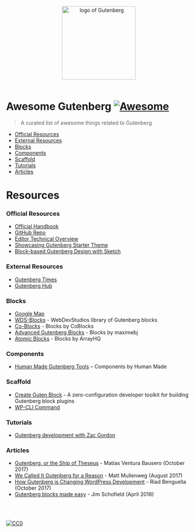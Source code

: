 <p align="center">
  <br>
  <img width="200" src="./gutenberg.svg" alt="logo of Gutenberg">
  <br>
  <br>
</p>

# Awesome Gutenberg [![Awesome](https://awesome.re/badge.svg)](https://awesome.re)

> A curated list of awesome things related to Gutenberg

- [Official Resources](#official-resources)
- [External Resources](#external-resources)
- [Blocks](#blocks)
- [Components](#components)
- [Scaffold](#scaffold)
- [Tutorials](#tutorials)
- [Articles](#articles)

# Resources

### Official Resources

- [Official Handbook](https://wordpress.org/gutenberg/handbook/)
- [GitHub Repo](https://github.com/WordPress/gutenberg)
- [Editor Technical Overview](https://make.wordpress.org/core/2017/01/17/editor-technical-overview/)
- [Showcasing Gutenberg Starter Theme](https://github.com/WordPress/gutenberg-starter-theme)
- [Block-based Gutenberg Design with Sketch](https://github.com/Automattic/gutenberg-themes-sketch)

### External Resources

- [Gutenberg Times](https://gutenbergtimes.com/category/updates/)
- [Gutenberg Hub](http://gutenberghub.com/)

### Blocks

- [Google Map](https://github.com/pantheon-systems/google-map-gutenberg-block)
- [WDS-Blocks](https://github.com/WebDevStudios/WDS-Blocks) - WebDevStudios library of Gutenberg blocks
- [Co-Blocks](https://github.com/thatplugincompany/coblocks) - Blocks by CoBlocks
- [Advanced Gutenberg Blocks](https://github.com/maximebj/advanced-gutenberg-blocks) - Blocks by maximebj
- [Atomic Blocks](https://github.com/ArrayHQ/atomic-blocks) - Blocks by ArrayHQ

### Components
- [Human Made Gutenberg Tools](https://github.com/humanmade/hm-gutenberg-tools) – Components by Human Made

### Scaffold

- [Create Guten Block](https://github.com/ahmadawais/create-guten-block) - A zero-configuration developer toolkit for building Gutenberg block plugins
- [WP-CLI Command](https://developer.wordpress.org/cli/commands/scaffold/block/)

### Tutorials

- [Gutenberg development with Zac Gordon](https://gutenberg.courses/development/)

### Articles

- [Gutenberg, or the Ship of Theseus](https://matiasventura.com/post/gutenberg-or-the-ship-of-theseus/) - Matías Ventura Bausero (October 2017)
- [We Called It Gutenberg for a Reason](https://ma.tt/2017/08/we-called-it-gutenberg-for-a-reason/) - Matt Mullenweg (August 2017)
- [How Gutenberg is Changing WordPress Development](https://riad.blog/2017/10/06/how-gutenberg-is-changing-wordpress-development/) - Riad Benguella (October 2017)
- [Gutenberg blocks made easy](http://jschof.com/gutenberg-blocks/gutenberg-blocks-made-easy/) - Jim Schofield (April 2018)

<br/>
<br/>

[![CC0](https://i.creativecommons.org/p/zero/1.0/88x31.png)](https://creativecommons.org/publicdomain/zero/1.0/)
